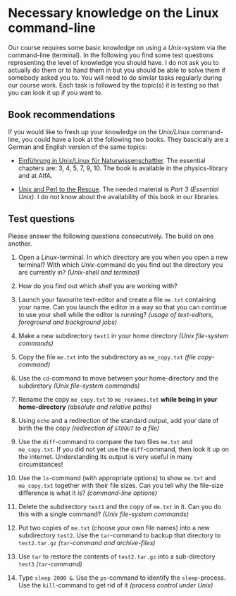 # Necessary knowledge on the Linux command-line

Our course requires some basic knowledge on using a *Unix*-system via the command-line (terminal). In the following you find some test questions representing the level of knowledge you should have. I do not ask you to actually do them or to hand them in but you should be able to solve them if somebody asked you to. You will need to do similar tasks regularly during our course work. Each task is followed by the topic(s) it is testing so that you can look it up if you want to.

## Book recommendations

If you would like to fresh up your knowledge on the *Unix/Linux* command-line, you could have a look at the following two books. They bascically are a German and English version of the same topics:

- [Einführung in Unix/Linux für Naturwissenschaftler](http://www.springer.com/de/book/9783662503003). The essential chapters are: 3, 4, 5, 7, 9, 10. The book is available in the physics-library and at AIfA.

- [Unix and Perl to the Rescue](http://www.cambridge.org/de/academic/subjects/life-sciences/genomics-bioinformatics-and-systems-biology/unix-and-perl-rescue-field-guide-life-sciences-and-other-data-rich-pursuits?format=PB&isbn=9780521169820#D6pdUYVvJ6vm0bQ6.97). The needed material is *Part 3 (Essential Unix)*. I do not know about the availability of this book in our libraries.

## Test questions

Please answer the following questions consecutively. The build on one another.

1. Open a *Linux*-terminal. In which directory are you when you open a new terminal? With which *Unix*-command do you find out the directory you are currently in? *(Unix-shell and terminal)*

2. How do you find out which *shell* you are working with?

2. Launch your favourite text-editor and create a file ```me.txt``` containing your name. Can you launch the editor in a way so that you can continue to use your shell while the editor is running? *(usage of text-editors, foreground and background jobs)*

3. Make a new subdirectory ```test1``` in your home directory *(Unix file-system commands)*

4. Copy the file ```me.txt``` into the subdirectory as ```me_copy.txt``` *(file copy-command)*

5. Use the ```cd```-command to move between your home-directory and the subdiretory *(Unix file-system commands)*

6. Rename the copy ```me_copy.txt``` to ```me_renames.txt``` **while being in your home-directory** *(absolute and relative paths)*

7. Using ```echo``` and a redirection of the standard output, add your date of birth the the copy *(redirection of ```STDOUT``` to a file)*

8. Use the ```diff```-command to compare the two files ```me.txt``` and ```me_copy.txt```. If you did not yet use the ```diff```-command, then look it up on the internet. Understanding its output is very useful in many circumstances!

9. Use the ```ls```-command (with appropriate options) to show ```me.txt``` and ```me_copy.txt``` together with their file sizes. Can you tell why the file-size difference is what it is? *(command-line options)*

10. Delete the subdirectory ```test1``` and the copy of ```me.txt``` in it. Can you do this with a single command? *(Unix file-system commands)*

11. Put two copies of ```me.txt``` (choose your own file names) into a new subdirectory ```test2```. Use the ```tar```-command to backup that directory to ```test2.tar.gz``` *(```tar```-command and archive-files)*

12. Use ```tar``` to restore the contents of ```test2.tar.gz``` into a sub-directory ```test3``` *(```tar```-command)*

13. Type ```sleep 2000 &```. Use the ```ps```-command to identify the ```sleep```-process. Use the ```kill```-command to get rid of it *(process control under Unix)*
